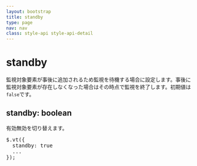 ```yaml
---
layout: bootstrap
title: standby
type: page
nav: nav
class: style-api style-api-detail
---
```


# standby
監視対象要素が事後に追加されるため監視を待機する場合に設定します。事後に監視対象要素が存在しなくなった場合はその時点で監視を終了します。初期値は`false`です。

## standby: boolean
有効無効を切り替えます。

<pre class="sh brush: js;">
$.vt({
  standby: true
  ...
});
</pre>

